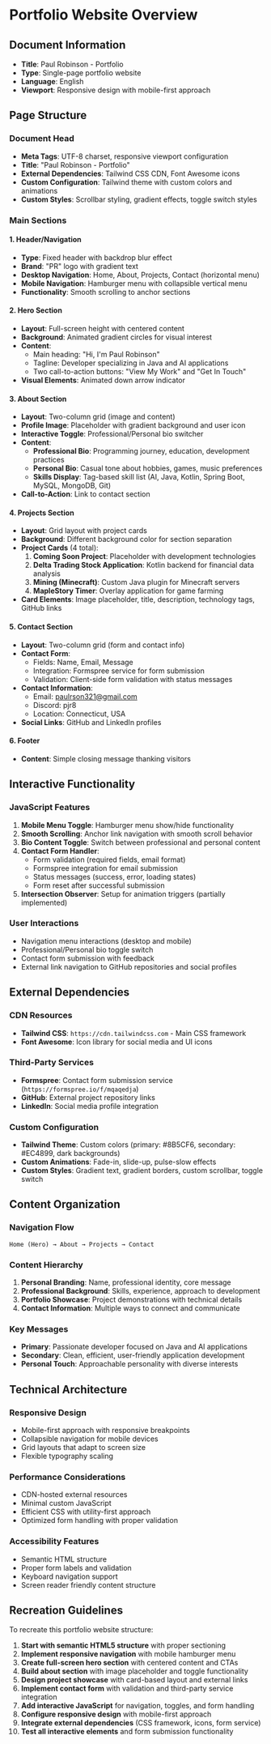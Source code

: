 # Portfolio Website Overview

## Document Information
- **Title**: Paul Robinson - Portfolio
- **Type**: Single-page portfolio website
- **Language**: English
- **Viewport**: Responsive design with mobile-first approach

## Page Structure

### Document Head
- **Meta Tags**: UTF-8 charset, responsive viewport configuration
- **Title**: "Paul Robinson - Portfolio"
- **External Dependencies**: Tailwind CSS CDN, Font Awesome icons
- **Custom Configuration**: Tailwind theme with custom colors and animations
- **Custom Styles**: Scrollbar styling, gradient effects, toggle switch styles

### Main Sections

#### 1. Header/Navigation
- **Type**: Fixed header with backdrop blur effect
- **Brand**: "PR" logo with gradient text
- **Desktop Navigation**: Home, About, Projects, Contact (horizontal menu)
- **Mobile Navigation**: Hamburger menu with collapsible vertical menu
- **Functionality**: Smooth scrolling to anchor sections

#### 2. Hero Section
- **Layout**: Full-screen height with centered content
- **Background**: Animated gradient circles for visual interest
- **Content**:
  - Main heading: "Hi, I'm Paul Robinson"
  - Tagline: Developer specializing in Java and AI applications
  - Two call-to-action buttons: "View My Work" and "Get In Touch"
- **Visual Elements**: Animated down arrow indicator

#### 3. About Section
- **Layout**: Two-column grid (image and content)
- **Profile Image**: Placeholder with gradient background and user icon
- **Interactive Toggle**: Professional/Personal bio switcher
- **Content**:
  - **Professional Bio**: Programming journey, education, development practices
  - **Personal Bio**: Casual tone about hobbies, games, music preferences
  - **Skills Display**: Tag-based skill list (AI, Java, Kotlin, Spring Boot, MySQL, MongoDB, Git)
- **Call-to-Action**: Link to contact section

#### 4. Projects Section
- **Layout**: Grid layout with project cards
- **Background**: Different background color for section separation
- **Project Cards** (4 total):
  1. **Coming Soon Project**: Placeholder with development technologies
  2. **Delta Trading Stock Application**: Kotlin backend for financial data analysis
  3. **Mining (Minecraft)**: Custom Java plugin for Minecraft servers
  4. **MapleStory Timer**: Overlay application for game farming
- **Card Elements**: Image placeholder, title, description, technology tags, GitHub links

#### 5. Contact Section
- **Layout**: Two-column grid (form and contact info)
- **Contact Form**:
  - Fields: Name, Email, Message
  - Integration: Formspree service for form submission
  - Validation: Client-side form validation with status messages
- **Contact Information**:
  - Email: paulrson321@gmail.com
  - Discord: pjr8
  - Location: Connecticut, USA
- **Social Links**: GitHub and LinkedIn profiles

#### 6. Footer
- **Content**: Simple closing message thanking visitors

## Interactive Functionality

### JavaScript Features
1. **Mobile Menu Toggle**: Hamburger menu show/hide functionality
2. **Smooth Scrolling**: Anchor link navigation with smooth scroll behavior
3. **Bio Content Toggle**: Switch between professional and personal content
4. **Contact Form Handler**: 
   - Form validation (required fields, email format)
   - Formspree integration for email submission
   - Status messages (success, error, loading states)
   - Form reset after successful submission
5. **Intersection Observer**: Setup for animation triggers (partially implemented)

### User Interactions
- Navigation menu interactions (desktop and mobile)
- Professional/Personal bio toggle switch
- Contact form submission with feedback
- External link navigation to GitHub repositories and social profiles

## External Dependencies

### CDN Resources
- **Tailwind CSS**: `https://cdn.tailwindcss.com` - Main CSS framework
- **Font Awesome**: Icon library for social media and UI icons

### Third-Party Services
- **Formspree**: Contact form submission service (`https://formspree.io/f/mqaqedja`)
- **GitHub**: External project repository links
- **LinkedIn**: Social media profile integration

### Custom Configuration
- **Tailwind Theme**: Custom colors (primary: #8B5CF6, secondary: #EC4899, dark backgrounds)
- **Custom Animations**: Fade-in, slide-up, pulse-slow effects
- **Custom Styles**: Gradient text, gradient borders, custom scrollbar, toggle switch

## Content Organization

### Navigation Flow
```
Home (Hero) → About → Projects → Contact
```

### Content Hierarchy
1. **Personal Branding**: Name, professional identity, core message
2. **Professional Background**: Skills, experience, approach to development
3. **Portfolio Showcase**: Project demonstrations with technical details
4. **Contact Information**: Multiple ways to connect and communicate

### Key Messages
- **Primary**: Passionate developer focused on Java and AI applications
- **Secondary**: Clean, efficient, user-friendly application development
- **Personal Touch**: Approachable personality with diverse interests

## Technical Architecture

### Responsive Design
- Mobile-first approach with responsive breakpoints
- Collapsible navigation for mobile devices
- Grid layouts that adapt to screen size
- Flexible typography scaling

### Performance Considerations
- CDN-hosted external resources
- Minimal custom JavaScript
- Efficient CSS with utility-first approach
- Optimized form handling with proper validation

### Accessibility Features
- Semantic HTML structure
- Proper form labels and validation
- Keyboard navigation support
- Screen reader friendly content structure

## Recreation Guidelines

To recreate this portfolio website structure:

1. **Start with semantic HTML5 structure** with proper sectioning
2. **Implement responsive navigation** with mobile hamburger menu
3. **Create full-screen hero section** with centered content and CTAs
4. **Build about section** with image placeholder and toggle functionality
5. **Design project showcase** with card-based layout and external links
6. **Implement contact form** with validation and third-party service integration
7. **Add interactive JavaScript** for navigation, toggles, and form handling
8. **Configure responsive design** with mobile-first approach
9. **Integrate external dependencies** (CSS framework, icons, form service)
10. **Test all interactive elements** and form submission functionality